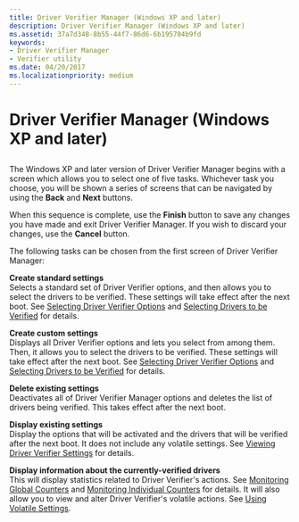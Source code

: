 ```yaml
---
title: Driver Verifier Manager (Windows XP and later)
description: Driver Verifier Manager (Windows XP and later)
ms.assetid: 37a7d348-8b55-44f7-86d6-6b195704b9fd
keywords:
- Driver Verifier Manager
- Verifier utility
ms.date: 04/20/2017
ms.localizationpriority: medium
---
```


# Driver Verifier Manager (Windows XP and later)


## <span id="ddk_driver_verifier_manager_windows_xp_and_later__tools"></span><span id="DDK_DRIVER_VERIFIER_MANAGER_WINDOWS_XP_AND_LATER__TOOLS"></span>


The Windows XP and later version of Driver Verifier Manager begins with a screen which allows you to select one of five tasks. Whichever task you choose, you will be shown a series of screens that can be navigated by using the **Back** and **Next** buttons.

When this sequence is complete, use the **Finish** button to save any changes you have made and exit Driver Verifier Manager. If you wish to discard your changes, use the **Cancel** button.

The following tasks can be chosen from the first screen of Driver Verifier Manager:

<span id="Create_standard_settings_______"></span><span id="create_standard_settings_______"></span><span id="CREATE_STANDARD_SETTINGS_______"></span>**Create standard settings**   
Selects a standard set of Driver Verifier options, and then allows you to select the drivers to be verified. These settings will take effect after the next boot. See [Selecting Driver Verifier Options](selecting-driver-verifier-options.md) and [Selecting Drivers to be Verified](selecting-drivers-to-be-verified.md) for details.

<span id="Create_custom_settings_______"></span><span id="create_custom_settings_______"></span><span id="CREATE_CUSTOM_SETTINGS_______"></span>**Create custom settings**   
Displays all Driver Verifier options and lets you select from among them. Then, it allows you to select the drivers to be verified. These settings will take effect after the next boot. See [Selecting Driver Verifier Options](selecting-driver-verifier-options.md) and [Selecting Drivers to be Verified](selecting-drivers-to-be-verified.md) for details.

<span id="Delete_existing_settings_______"></span><span id="delete_existing_settings_______"></span><span id="DELETE_EXISTING_SETTINGS_______"></span>**Delete existing settings**   
Deactivates all of Driver Verifier Manager options and deletes the list of drivers being verified. This takes effect after the next boot.

<span id="Display_existing_settings_______"></span><span id="display_existing_settings_______"></span><span id="DISPLAY_EXISTING_SETTINGS_______"></span>**Display existing settings**   
Display the options that will be activated and the drivers that will be verified after the next boot. It does not include any volatile settings. See [Viewing Driver Verifier Settings](viewing-driver-verifier-settings.md) for details.

<span id="Display_information_about_the_currently-verified_drivers_______"></span><span id="display_information_about_the_currently-verified_drivers_______"></span><span id="DISPLAY_INFORMATION_ABOUT_THE_CURRENTLY-VERIFIED_DRIVERS_______"></span>**Display information about the currently-verified drivers**   
This will display statistics related to Driver Verifier's actions. See [Monitoring Global Counters](monitoring-global-counters.md) and [Monitoring Individual Counters](monitoring-individual-counters.md) for details. It will also allow you to view and alter Driver Verifier's volatile actions. See [Using Volatile Settings](using-volatile-settings.md).

 

 





